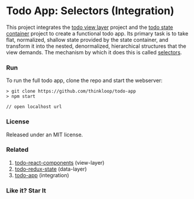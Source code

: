 # Todo App: Selectors (Integration)
This project integrates the [todo view layer](https://github.com/thinkloop/todo-react-components) project and the [todo state container](https://github.com/thinkloop/todo-redux-state) project to create a functional todo app. Its primary task is to take flat, normalized, shallow state provided by the state container, and transform it into the nested, denormalized, hierarchical structures that the view demands. The mechanism by which it does this is called [selectors](https://github.com/thinkloop/selectors).

### Run

To run the full todo app, clone the repo and start the webserver:

```
> git clone https://github.com/thinkloop/todo-app
> npm start

// open localhost url
```

### License

Released under an MIT license.

### Related
1. [todo-react-components](https://github.com/thinkloop/todo-react-components) (view-layer)
2. [todo-redux-state](https://github.com/thinkloop/todo-redux-state) (data-layer)
3. [todo-app](https://github.com/thinkloop/todo-app) (integration)

### Like it? Star It
